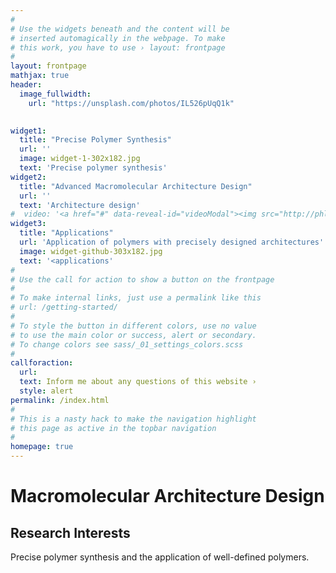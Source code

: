 ```yaml
---
#
# Use the widgets beneath and the content will be
# inserted automagically in the webpage. To make
# this work, you have to use › layout: frontpage
#
layout: frontpage
mathjax: true
header:
  image_fullwidth: 
    url: "https://unsplash.com/photos/IL526pUqQ1k"

  
widget1:
  title: "Precise Polymer Synthesis"
  url: ''
  image: widget-1-302x182.jpg
  text: 'Precise polymer synthesis'
widget2:
  title: "Advanced Macromolecular Architecture Design"
  url: ''
  text: 'Architecture design'
#  video: '<a href="#" data-reveal-id="videoModal"><img src="http://phlow.github.io/feeling-responsive/images/start-video-feeling-responsive-302x182.jpg" width="302" height="182" alt=""/></a>'
widget3:
  title: "Applications"
  url: 'Application of polymers with precisely designed architectures'
  image: widget-github-303x182.jpg
  text: '<applications'
#
# Use the call for action to show a button on the frontpage
#
# To make internal links, just use a permalink like this
# url: /getting-started/
#
# To style the button in different colors, use no value
# to use the main color or success, alert or secondary.
# To change colors see sass/_01_settings_colors.scss
#
callforaction:
  url: 
  text: Inform me about any questions of this website ›
  style: alert
permalink: /index.html
#
# This is a nasty hack to make the navigation highlight
# this page as active in the topbar navigation
#
homepage: true
---
```


# Macromolecular Architecture Design

## Research Interests

Precise polymer synthesis and the application of well-defined polymers. 



